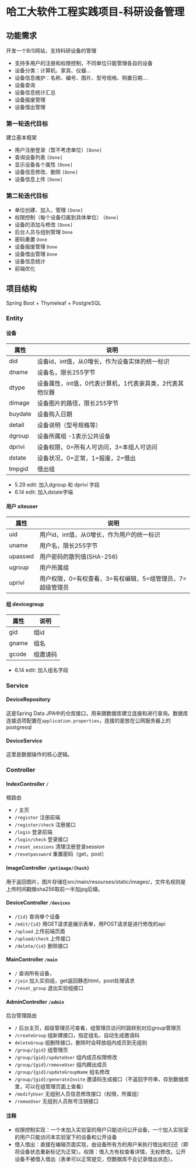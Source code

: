 # 哈工大软件工程实践项目-科研设备管理

## 功能需求

开发一个B/S网站，支持科研设备的管理
+ 支持多用户的注册和权限控制，不同单位只能管理各自的设备
+ 设备分类：计算机、家具、仪器…
+ 设备信息维护：名称、编号、图片、型号规格、购置日期….
+ 设备查询
+ 设备信息统计汇总
+ 设备报废管理
+ 设备借出管理

### 第一轮迭代目标

建立基本框架
+ 用户注册登录（暂不考虑单位）`[Done]`
+ 查询设备列表 `[Done]`
+ 显示设备各个属性 `[Done]`
+ 设备信息修改、删除 `[Done]`
+ 设备信息上传 `[Done]`

### 第二轮迭代目标

+ 单位创建、加入、管理 `[Done]` 
+ 权限控制（每个设备归属到具体单位） `[Done]`
+ 设备的添加与修改 `[Done]`
+ 后台人员与组别管理 `Done`
+ 密码重置 `Done`
+ 设备报废管理 `Done`
+ 设备借出管理 `Done`
+ 设备信息统计
+ 前端优化


## 项目结构

Spring Boot + Thymeleaf + PostgreSQL

### Entity

#### 设备

| 属性     | 说明                              |
|--------|---------------------------------|
| did    | 设备id，int值，从0增长，作为设备实体的统一标识      |
| dname  | 设备名，限长255字节                     |
| dtype  | 设备属性，int值，0代表计算机，1代表家具类，2代表其他仪器 |
| dimage | 设备图片的路径，限长255字节                 |
| buydate | 设备购入日期                          |
| detail | 设备说明（型号规格等）                     |
| dgroup | 设备所属组  -1表示公共设备                 |
| dprivi | 设备权限，0=所有人可访问，3=本组人可访问        |
| dstate | 设备状况，0=正常，1=报废，2=借出|
| tmpgid | 借出组 |

+ 5.29 edit: 加入dgroup 和 dprivi 字段
+ 6.14 edit: 加入dstate字端

#### 用户 siteuser

| 属性      | 说明                                |
|---------|-----------------------------------|
| uid     | 用户id，int值，从0增长，作为用户的统一标识          |
| uname   | 用户名，限长255字节                       |
| upasswd | 用户密码的散列值(SHA-256)                 |
| ugroup | 用户所属组                             
| uprivi | 用户权限，0=有权查看，3=有权编辑，5=组管理员，7=超级管理员 |

#### 组 devicegroup
| 属性      | 说明                       |
|---------|--------------------------|
|gid| 组id |
|gname|组名| 
|gcode|组邀请码|

+ 6.14 edit: 加入组名字段

### Service

#### DeviceRepository

这是Spring Data JPA中的仓库接口，用来跟数据库建立连接和进行查询。数据库连接选项配置在`application.properties`，连接的是放在公网服务器上的postgresql

#### DeviceService

这里是数据操作的核心逻辑。

#### 

### Controller

#### IndexController `/`

根路由

+ `/` 主页
+ `/register` 注册前端
+ `/register/check` 注册接口
+ `/login` 登录前端
+ `/login/check` 登录接口
+ `/reset_sessions` 清理注册登录session
+ `/resetpassword` 重置密码（get，post）

#### ImageController `/getimage/{hash}`

用于返回图片，图片存储在src/main/resourses/static/images/，文件名规则是上传时间戳做sha256取前一半加jpg后缀。

#### DeviceController `/devices`

+ `/{id}` 查询单个设备
+ `/edit/{id}` 用GET请求是展示表单，用POST请求是进行修改的api
+ `/upload` 上传前端页面
+ `/upload/check` 上传接口
+ `/delete/{id}` 删除接口

#### MainController `/main`

+ `/` 查询所有设备，
+ `/join` 加入实验组，get返回静态html，post处理请求
+ `/reset_group` 退出实验组接口

#### AdminController `/admin`

后台管理路由

+ `/` 后台主页，超级管理员可查看，组管理员访问时跳转到对应group管理页
+ `/createGroup` 组新建接口，指定组名，自动生成邀请码
+ `deleteGroup` 组删除接口，删除时会释放组内成员到无组别
+ `/group/{gid}` 组管理页
+ `/group/{gid}/updateUser` 组内成员权限修改
+ `/group/{gid}/removeUser` 组内踢出成员
+ `/group/{gid}/updateGroupName` 组名修改
+ `/group/{gid}/generateInvite` 邀请码生成接口（不返回字符串，存到数据库里，可以在组管理页面上查看）
+ `/modifyUser` 无组别人员信息修改接口（权限，所属组）
+ `/remoeUser` 无组别人员账号注销接口

#### 注释

+ 权限控制实现：一个未加入实验室的用户只能访问公开设备，一个加入实验室的用户只能访问本实验室下的设备和公开设备
+ 借入借出：直接在编辑页面实现，由设备所有方的用户来执行借出和归还（即将设备状态重新标记为正常）。权限：借入方有权查看详情，无权修改。公开设备不被借入借出（表单可以正常提交，但数据库不会记录借出状态）。